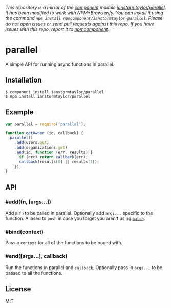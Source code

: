 *This repository is a mirror of the [component](http://component.io) module [ianstormtaylor/parallel](http://github.com/ianstormtaylor/parallel). It has been modified to work with NPM+Browserify. You can install it using the command `npm install npmcomponent/ianstormtaylor-parallel`. Please do not open issues or send pull requests against this repo. If you have issues with this repo, report it to [npmcomponent](https://github.com/airportyh/npmcomponent).*

# parallel

  A simple API for running async functions in parallel.

## Installation

    $ component install ianstormtaylor/parallel
    $ npm install ianstormtaylor/parallel

## Example
  
```js
var parallel = require('parallel');

function getOwner (id, callback) {
  parallel()
    .add(users.get)
    .add(organizations.get)
    .end(id, function (err, results) {
      if (err) return callback(err);
      callback(results[0] || results[1]);
    });
}
```

## API

### #add(fn, [args...])

  Add a `fn` to be called in parallel. Optionally add `args...` specific to the function. Aliased to `push` in case you forget you aren't using [`batch`](https://github.com/visionmedia/batch).

### #bind(context)

  Pass a `context` for all of the functions to be bound with.

### #end([args...], callback)

  Run the functions in parallel and `callback`. Optionally pass in `args...` to be passed to all the functions.

## License

  MIT
